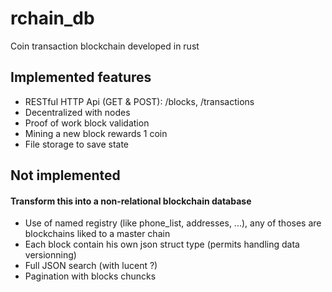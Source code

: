 # rchain_db
Coin transaction blockchain developed in rust

## Implemented features

* RESTful HTTP Api (GET & POST): /blocks, /transactions
* Decentralized with nodes
* Proof of work block validation
* Mining a new block rewards 1 coin
* File storage to save state

## Not implemented
#### Transform this into a non-relational blockchain database

* Use of named registry (like phone_list, addresses, ...), any of thoses are blockchains liked to a master chain
* Each block contain his own json struct type (permits handling data versionning)
* Full JSON search (with lucent ?)
* Pagination with blocks chuncks
